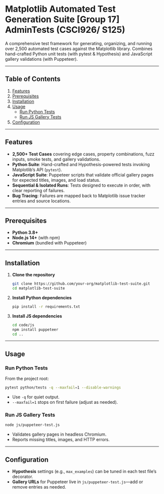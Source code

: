 # Matplotlib Automated Test Generation Suite [Group 17] AdminTests (CSCI926/ S125)

A comprehensive test framework for generating, organizing, and running over 2,500 automated test cases against the Matplotlib library. Combines hand-crafted Python unit tests (with pytest & Hypothesis) and JavaScript gallery validations (with Puppeteer).

---

## Table of Contents

1. [Features](#features)
2. [Prerequisites](#prerequisites)
3. [Installation](#installation)
4. [Usage](#usage)
   - [Run Python Tests](#run-python-tests)
   - [Run JS Gallery Tests](#run-js-gallery-tests)
5. [Configuration](#configuration)
---

## Features

- **2,500+ Test Cases** covering edge cases, property combinations, fuzz inputs, smoke tests, and gallery validations.
- **Python Suite**: Hand-crafted and Hypothesis-powered tests invoking Matplotlib’s API (`pytest`).
- **JavaScript Suite**: Puppeteer scripts that validate official gallery pages for expected titles, images, and load status.
- **Sequential & Isolated Runs**: Tests designed to execute in order, with clear reporting of failures.
- **Bug Tracing**: Failures are mapped back to Matplotlib issue tracker entries and source locations.

---


## Prerequisites

- **Python 3.8+**
- **Node.js 14+** (with npm)
- **Chromium** (bundled with Puppeteer)

---

## Installation

1. **Clone the repository**
   ```bash
   git clone https://github.com/your-org/matplotlib-test-suite.git
   cd matplotlib-test-suite
   ```

2. **Install Python dependencies**
   ```bash
   pip install -r requirements.txt
   ```

3. **Install JS dependencies**
   ```bash
   cd code/js
   npm install puppeteer
   cd ..
   ```

---

## Usage

### Run Python Tests

From the project root:
```bash
pytest python/tests -q --maxfail=1 --disable-warnings
```

- Use `-q` for quiet output.
- `--maxfail=1` stops on first failure (adjust as needed).

### Run JS Gallery Tests

```bash
node js/puppeteer-test.js
```

- Validates gallery pages in headless Chromium.
- Reports missing titles, images, and HTTP errors.

---

## Configuration

- **Hypothesis** settings (e.g., `max_examples`) can be tuned in each test file’s decorator.
- **Gallery URLs** for Puppeteer live in `js/puppeteer-test.js`—add or remove entries as needed.
